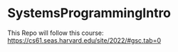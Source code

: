 # SystemsProgrammingIntro
This Repo will follow this course: https://cs61.seas.harvard.edu/site/2022/#gsc.tab=0
